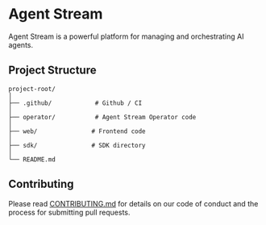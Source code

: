 # Agent Stream

Agent Stream is a powerful platform for managing and orchestrating AI agents.

## Project Structure

```
project-root/
│
├── .github/            # Github / CI
│
├── operator/           # Agent Stream Operator code
│
├── web/               # Frontend code
│
├── sdk/               # SDK directory
│
└── README.md
```

## Contributing

Please read [CONTRIBUTING.md](.github/CONTRIBUTING.md) for details on our code of conduct and the process for submitting pull requests.
